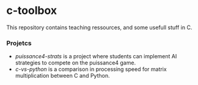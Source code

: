 # c-toolbox

This repository contains teaching ressources, and some usefull stuff in C.

### Projetcs

- *puissance4-strats* is a project where students can implement AI strategies to compete on the puissance4 game.
- *c-vs-python* is a comparison in processing speed for matrix multiplication between C and Python.
